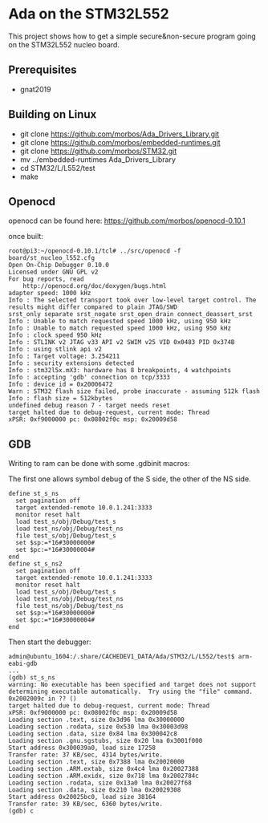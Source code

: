 # Ada on the STM32L552

This project shows how to get a simple secure&non-secure program going
on the STM32L552 nucleo board.

## Prerequisites
- gnat2019

## Building on Linux
- git clone https://github.com/morbos/Ada_Drivers_Library.git
- git clone https://github.com/morbos/embedded-runtimes.git
- git clone https://github.com/morbos/STM32.git
- mv ../embedded-runtimes Ada_Drivers_Library
- cd STM32/L/L552/test
- make

## Openocd

openocd can be found here:
https://github.com/morbos/openocd-0.10.1

once built:
```
root@pi3:~/openocd-0.10.1/tcl# ../src/openocd -f board/st_nucleo_l552.cfg
Open On-Chip Debugger 0.10.0
Licensed under GNU GPL v2
For bug reports, read
	http://openocd.org/doc/doxygen/bugs.html
adapter speed: 1000 kHz
Info : The selected transport took over low-level target control. The results might differ compared to plain JTAG/SWD
srst_only separate srst_nogate srst_open_drain connect_deassert_srst
Info : Unable to match requested speed 1000 kHz, using 950 kHz
Info : Unable to match requested speed 1000 kHz, using 950 kHz
Info : clock speed 950 kHz
Info : STLINK v2 JTAG v33 API v2 SWIM v25 VID 0x0483 PID 0x374B
Info : using stlink api v2
Info : Target voltage: 3.254211
Info : security extensions detected
Info : stm32l5x.mX3: hardware has 8 breakpoints, 4 watchpoints
Info : accepting 'gdb' connection on tcp/3333
Info : device id = 0x20006472
Warn : STM32 flash size failed, probe inaccurate - assuming 512k flash
Info : flash size = 512kbytes
undefined debug reason 7 - target needs reset
target halted due to debug-request, current mode: Thread
xPSR: 0xf9000000 pc: 0x08002f0c msp: 0x20009d58
```

## GDB

Writing to ram can be done with some .gdbinit macros:

The first one allows symbol debug of the S side, the other of the NS side.
```
define st_s_ns
  set pagination off
  target extended-remote 10.0.1.241:3333
  monitor reset halt
  load test_s/obj/Debug/test_s
  load test_ns/obj/Debug/test_ns
  file test_s/obj/Debug/test_s
  set $sp:=*16#30000000#
  set $pc:=*16#30000004#
end
define st_s_ns2
  set pagination off
  target extended-remote 10.0.1.241:3333
  monitor reset halt
  load test_s/obj/Debug/test_s
  load test_ns/obj/Debug/test_ns
  file test_ns/obj/Debug/test_ns
  set $sp:=*16#30000000#
  set $pc:=*16#30000004#
end
```
Then start the debugger:

```
admin@ubuntu_1604:/.share/CACHEDEV1_DATA/Ada/STM32/L/L552/test$ arm-eabi-gdb
...
(gdb) st_s_ns
warning: No executable has been specified and target does not support
determining executable automatically.  Try using the "file" command.
0x2002009c in ?? ()
target halted due to debug-request, current mode: Thread
xPSR: 0xf9000000 pc: 0x08002f0c msp: 0x20009d58
Loading section .text, size 0x3d96 lma 0x30000000
Loading section .rodata, size 0x530 lma 0x30003d98
Loading section .data, size 0x84 lma 0x300042c8
Loading section .gnu.sgstubs, size 0x20 lma 0x3001f000
Start address 0x300039a0, load size 17258
Transfer rate: 37 KB/sec, 4314 bytes/write.
Loading section .text, size 0x7388 lma 0x20020000
Loading section .ARM.extab, size 0x4c4 lma 0x20027388
Loading section .ARM.exidx, size 0x718 lma 0x2002784c
Loading section .rodata, size 0x13a0 lma 0x20027f68
Loading section .data, size 0x210 lma 0x20029308
Start address 0x20025bc0, load size 38164
Transfer rate: 39 KB/sec, 6360 bytes/write.
(gdb) c
```
